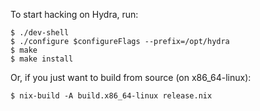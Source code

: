 To start hacking on Hydra, run:

    $ ./dev-shell
    $ ./configure $configureFlags --prefix=/opt/hydra
    $ make
    $ make install

Or, if you just want to build from source (on x86_64-linux):

    $ nix-build -A build.x86_64-linux release.nix
